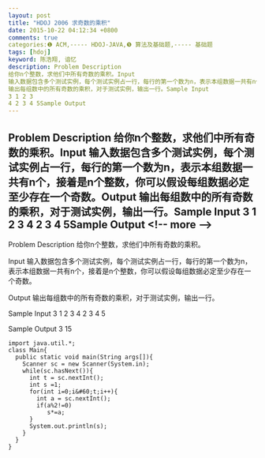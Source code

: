 ```yaml
---
layout: post
title: "HDOJ 2006 求奇数的乘积"
date: 2015-10-22 04:12:34 +0800
comments: true
categories:❶ ACM,----- HDOJ-JAVA,❺ 算法及基础题,----- 基础题
tags: [hdoj]
keyword: 陈浩翔, 谙忆
description: Problem Description 
给你n个整数，求他们中所有奇数的乘积。Input 
输入数据包含多个测试实例，每个测试实例占一行，每行的第一个数为n，表示本组数据一共有n个，接着是n个整数，你可以假设每组数据必定至少存在一个奇数。Output 
输出每组数中的所有奇数的乘积，对于测试实例，输出一行。Sample Input 
3 1 2 3 
4 2 3 4 5Sample Output 
---
```



Problem Description 
给你n个整数，求他们中所有奇数的乘积。Input 
输入数据包含多个测试实例，每个测试实例占一行，每行的第一个数为n，表示本组数据一共有n个，接着是n个整数，你可以假设每组数据必定至少存在一个奇数。Output 
输出每组数中的所有奇数的乘积，对于测试实例，输出一行。Sample Input 
3 1 2 3 
4 2 3 4 5Sample Output
&#60;!-- more --&#62;
----------

Problem Description
给你n个整数，求他们中所有奇数的乘积。
 

Input
输入数据包含多个测试实例，每个测试实例占一行，每行的第一个数为n，表示本组数据一共有n个，接着是n个整数，你可以假设每组数据必定至少存在一个奇数。
 

Output
输出每组数中的所有奇数的乘积，对于测试实例，输出一行。
 

Sample Input
3 1 2 3
4 2 3 4 5
 

Sample Output
3
15


```
import java.util.*;
class Main{
  public static void main(String args[]){
    Scanner sc = new Scanner(System.in);
    while(sc.hasNext()){
      int t = sc.nextInt();
      int s =1;
      for(int i=0;i&#60;t;i++){
        int a = sc.nextInt(); 
        if(a%2!=0)
           s*=a;
      }
      System.out.println(s);
    }
  }
}
```